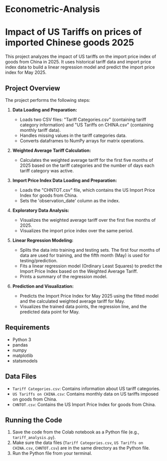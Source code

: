 # Econometric-Analysis
# Impact of US Tariffs on prices of imported Chinese goods 2025

This project analyzes the impact of US tariffs on the import price index of goods from China in 2025. It uses historical tariff data and import price index data to build a linear regression model and predict the import price index for May 2025.

## Project Overview

The project performs the following steps:

1. **Data Loading and Preparation:**
   - Loads two CSV files: "Tariff Categories.csv" (containing tariff category information) and "US Tariffs on CHINA.csv" (containing monthly tariff data).
   - Handles missing values in the tariff categories data.
   - Converts dataframes to NumPy arrays for matrix operations.

2. **Weighted Average Tariff Calculation:**
   - Calculates the weighted average tariff for the first five months of 2025 based on the tariff categories and the number of days each tariff category was active.

3. **Import Price Index Data Loading and Preparation:**
   - Loads the "CHNTOT.csv" file, which contains the US Import Price Index for goods from China.
   - Sets the 'observation_date' column as the index.

4. **Exploratory Data Analysis:**
   - Visualizes the weighted average tariff over the first five months of 2025.
   - Visualizes the import price index over the same period.

5. **Linear Regression Modeling:**
   - Splits the data into training and testing sets. The first four months of data are used for training, and the fifth month (May) is used for testing/prediction.
   - Fits a linear regression model (Ordinary Least Squares) to predict the Import Price Index based on the Weighted Average Tariff.
   - Prints a summary of the regression model.

6. **Prediction and Visualization:**
   - Predicts the Import Price Index for May 2025 using the fitted model and the calculated weighted average tariff for May.
   - Visualizes the trained data points, the regression line, and the predicted data point for May.

## Requirements

- Python 3
- pandas
- numpy
- matplotlib
- statsmodels

## Data Files

- `Tariff Categories.csv`: Contains information about US tariff categories.
- `US Tariffs on CHINA.csv`: Contains monthly data on US tariffs imposed on goods from China.
- `CHNTOT.csv`: Contains the US Import Price Index for goods from China.


## Running the Code

1. Save the code from the Colab notebook as a Python file (e.g., `tariff_analysis.py`).
2. Make sure the data files (`Tariff Categories.csv`, `US Tariffs on CHINA.csv`, `CHNTOT.csv`) are in the same directory as the Python file.
3. Run the Python file from your terminal.

